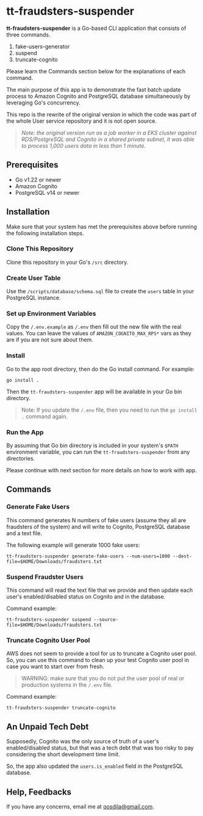 # tt-fraudsters-suspender

**tt-fraudsters-suspender** is a Go-based CLI application that consists of three commands.

1. fake-users-generator
2. suspend
3. truncate-cognito

Please learn the Commands section below for the explanations of each command.

The main purpose of this app is to demonstrate the fast batch update process to Amazon Cognito and PostgreSQL database simultaneously by leveraging Go's concurrency.

This repo is the rewrite of the original version in which the code was part of the whole User service repository and it is not open source.

> *Note: the original version run as a job worker in a EKS cluster against RDS/PostgreSQL and Cognito in a shared private subnet, it was able to process 1,000 users data in less than 1 minute.*

## Prerequisites

* Go v1.22 or newer
* Amazon Cognito
* PostgreSQL v14 or newer

## Installation

Make sure that your system has met the prerequisites above before running the following installation steps.

### Clone This Repository

Clone this repository in your Go's `/src` directory.

### Create User Table

Use the `/scripts/database/schema.sql` file to create the `users` table in your PostgreSQL instance.

### Set up Environment Variables

Copy the `/.env.example` as `/.env` then fill out the new file with the real values. You can leave the values of `AMAZON_COGNITO_MAX_RPS*` vars as they are if you are not sure about them.

### Install

Go to the app root directory, then do the Go install command. For example:

```
go install .
```

Then the `tt-fraudsters-suspender` app will be available in your Go bin directory.

> Note: If you update the `/.env` file, then you need to run the `go install .` command again.

### Run the App

By assuming that Go bin directory is included in your system's `$PATH` environment variable, you can run the `tt-fraudsters-suspender` from any directories.

Please continue with next section for more details on how to work with app.

## Commands

### Generate Fake Users

This command generates N numbers of fake users (assume they all are fraudsters of the system) and will write to Cognito, PostgreSQL database and a text file.

The following example will generate 1000 fake users:
```
tt-fraudsters-suspender generate-fake-users --num-users=1000 --dest-file=$HOME/Downloads/fraudsters.txt
```

### Suspend Fraudster Users

This command will read the text file that we provide and then update each user's enabled/disabled status on Cognito and in the database.

Command example:
```
tt-fraudsters-suspender suspend --source-file=$HOME/Downloads/fraudsters.txt
```

### Truncate Cognito User Pool

AWS does not seem to provide a tool for us to truncate a Cognito user pool. So, you can use this command to clean up your test Cognito user pool in case you want to start over from fresh.

> WARNING: make sure that you do not put the user pool of real or production systems in the `/.env` file.

Command example:
```
tt-fraudsters-suspender truncate-cognito
```

## An Unpaid Tech Debt

Supposedly, Cognito was the only source of truth of a user's enabled/disabled status, but that was a tech debt that was too risky to pay considering the short development time limit.

So, the app also updated the `users.is_enabled` field in the PostgreSQL database.

## Help, Feedbacks
If you have any concerns, email me at qosdila@gmail.com.
